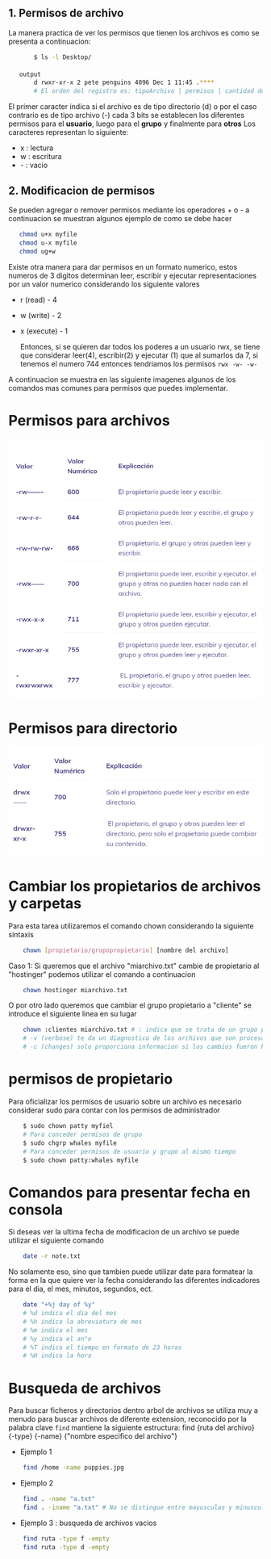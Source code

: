 ## 1. Permisos de archivo
La manera practica de ver los permisos que tienen los archivos es como se presenta a continuacion:

 ```bash
        $ ls -l Desktop/

    output
        d rwxr-xr-x 2 pete penguins 4096 Dec 1 11:45 .****
        # El orden del registro es: tipoArchivo | permisos | cantidad de enlaces fijos | usuario | grupo propietario | tamano | fecha ultima modificacion | nombre archivo
 ```
El primer caracter indica si el archivo es de tipo directorio (d) o por el caso contrario es de tipo archivo (-)
cada 3 bits se establecen los diferentes permisos para el **usuario**, luego para el **grupo** y finalmente para **otros**
Los caracteres representan lo siguiente:

- x : lectura
- w : escritura
- \- : vacio
  
## 2. Modificacion de permisos

Se pueden agregar o remover permisos mediante  los operadores + o - a continuacion se muestran algunos ejemplo de como se debe hacer

 ```bash
    chmod u+x myfile
    chmod u-x myfile
    chmod ug+w
  ```
Existe otra manera para dar permisos en un formato numerico, estos numeros de 3 digitos determinan leer, escribir y ejecutar representaciones por un valor numerico considerando los siguiente valores

- r (read) - 4
- w (write) - 2
- x (execute) - 1
  
  Entonces, si se quieren dar todos los poderes a un usuario rwx, se tiene que considerar leer(4), escribir(2) y ejecutar (1) que al sumarlos da 7, si tenemos el numero 744 entonces tendriamos los permisos `rwx -w- -w-`

A continuacion se muestra en las siguiente imagenes algunos de los comandos mas comunes para permisos que puedes implementar.

# Permisos para archivos
<div style="text-align:center;">
<img src="/Comandos_Linux/pictures_folder/Chmod1_PermisosArchivos.jpg"  width="600">
</div>

# Permisos para directorio
<div style="text-align:center;">
<img src="/Comandos_Linux/pictures_folder/Chmod2_PermisosDirectorio.jpg"  width="600">
</div>

# Cambiar los propietarios de archivos y carpetas

Para esta tarea utilizaremos el comando chown considerando la siguiente sintaxis

```bash
    chown [propietario/grupopropietario] [nombre del archivo]
```

Caso 1: Si queremos que el archivo "miarchivo.txt" cambie de propietario al "hostinger" podemos utilizar el comando a continuacion

```bash
    chown hostinger miarchivo.txt
```
O por otro lado queremos que cambiar el grupo propietario a "cliente" se introduce el siguiente linea en su lugar

```bash
    chown :clientes miarchivo.txt # : indica que se trata de un grupo propietario
    # -v (verbose) te da un diagnostico de los archivos que son procesados por el comando
    # -c (changes) solo proporciona informacion si los cambios fueron hechos
```
# permisos de propietario
Para oficializar los permisos de usuario sobre un archivo es necesario considerar sudo para contar con los permisos de administrador

```bash
    $ sudo chown patty myfiel 
    # Para conceder permisos de grupo
    $ sudo chgrp whales myfile
    # Para conceder permisos de usuario y grupo al mismo tiempo
    $ sudo chown patty:whales myfile
```
# Comandos para presentar fecha en consola
Si deseas ver la ultima fecha de modificacion de un archivo se puede utilizar el siguiente comando 

```bash
    date -r note.txt
```
No solamente eso, sino que tambien puede utilizar date para formatear la forma en la que quiere ver la fecha considerando las diferentes indicadores para el dia, el mes, minutos, segundos, ect.

```bash
    date "+%j day of %y"
    # %d indica el dia del mes
    # %h indica la abreviatura de mes
    # %m indica el mes
    # %y indica el an"o
    # %T indica el tiempo en formato de 23 horas
    # %H indica la hora
```

# Busqueda  de archivos
Para buscar ficheros y directorios dentro arbol de archivos se utiliza muy a menudo para buscar archivos de diferente extension, reconocido por la palabra clave `find` mantiene la siguiente estructura: find {ruta del archivo} {-type} {-name} {"nombre especifico del archivo"}

- Ejemplo 1
```bash   
    find /home -name puppies.jpg
```
- Ejemplo 2
```bash   
    find . -name "a.txt"
    find . -iname "a.txt" # No se distingue entre mayusculas y minusculas
```
- Ejemplo 3 : busqueda de archivos vacios
```bash   
    find ruta -type f -empty
    find ruta -type d -empty
```
